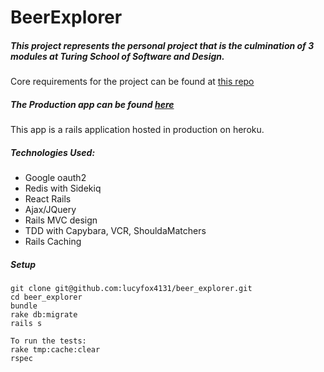 # BeerExplorer

##### This project represents the personal project that is the culmination of 3 modules at Turing School of Software and Design.

Core requirements for the project can be found at [this repo](https://github.com/turingschool/lesson_plans/blob/master/ruby_03-professional_rails_applications/self_directed_project.md)

##### The Production app can be found [here](https://beerexplorer.herokuapp.com)

This app is a rails application hosted in production on heroku.

##### Technologies Used:
* Google oauth2
* Redis with Sidekiq
* React Rails
* Ajax/JQuery
* Rails MVC design
* TDD with Capybara, VCR, ShouldaMatchers
* Rails Caching

##### Setup
```
git clone git@github.com:lucyfox4131/beer_explorer.git
cd beer_explorer
bundle
rake db:migrate
rails s

To run the tests:
rake tmp:cache:clear
rspec
```
